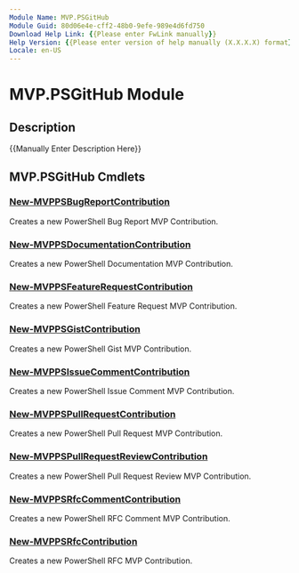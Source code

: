 ```yaml
---
Module Name: MVP.PSGitHub
Module Guid: 80d06e4e-cff2-48b0-9efe-989e4d6fd750
Download Help Link: {{Please enter FwLink manually}}
Help Version: {{Please enter version of help manually (X.X.X.X) format}}
Locale: en-US
---
```


# MVP.PSGitHub Module
## Description
{{Manually Enter Description Here}}

## MVP.PSGitHub Cmdlets
### [New-MVPPSBugReportContribution](New-MVPPSBugReportContribution.md)
Creates a new PowerShell Bug Report MVP Contribution.

### [New-MVPPSDocumentationContribution](New-MVPPSDocumentationContribution.md)
Creates a new PowerShell Documentation MVP Contribution.

### [New-MVPPSFeatureRequestContribution](New-MVPPSFeatureRequestContribution.md)
Creates a new PowerShell Feature Request MVP Contribution.

### [New-MVPPSGistContribution](New-MVPPSGistContribution.md)
Creates a new PowerShell Gist MVP Contribution.

### [New-MVPPSIssueCommentContribution](New-MVPPSIssueCommentContribution.md)
Creates a new PowerShell Issue Comment MVP Contribution.

### [New-MVPPSPullRequestContribution](New-MVPPSPullRequestContribution.md)
Creates a new PowerShell Pull Request MVP Contribution.

### [New-MVPPSPullRequestReviewContribution](New-MVPPSPullRequestReviewContribution.md)
Creates a new PowerShell Pull Request Review MVP Contribution.

### [New-MVPPSRfcCommentContribution](New-MVPPSRfcCommentContribution.md)
Creates a new PowerShell RFC Comment MVP Contribution.

### [New-MVPPSRfcContribution](New-MVPPSRfcContribution.md)
Creates a new PowerShell RFC MVP Contribution.

